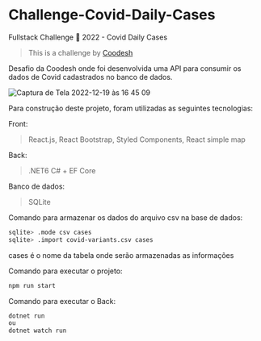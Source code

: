# Challenge-Covid-Daily-Cases
Fullstack Challenge 🏅 2022 - Covid Daily Cases
>  This is a challenge by [Coodesh](https://coodesh.com/)

Desafio da Coodesh onde foi desenvolvida uma API para consumir os dados de Covid cadastrados no banco de dados.

![Captura de Tela 2022-12-19 às 16 45 09](https://user-images.githubusercontent.com/107374370/208507503-91c9b373-fb4e-4788-b7d9-c482e2a77b38.png)

Para construção deste projeto, foram utilizadas as seguintes tecnologias:

Front:
> React.js, React Bootstrap, Styled Components, React simple map

Back:
> .NET6 C# + EF Core

Banco de dados:
> SQLite

Comando para armazenar os dados do arquivo csv na base de dados:
```bash
sqlite> .mode csv cases
sqlite> .import covid-variants.csv cases
```
cases é o nome da tabela onde serão armazenadas as informações

Comando para executar o projeto:
```bash
npm run start
```

Comando para executar o Back:
```bash
dotnet run
ou
dotnet watch run
```
